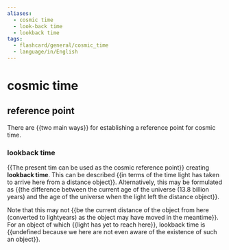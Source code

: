 ```yaml
---
aliases:
  - cosmic time
  - look-back time
  - lookback time
tags:
  - flashcard/general/cosmic_time
  - language/in/English
---
```


# cosmic time

## reference point

There are {{two main ways}} for establishing a reference point for cosmic time. <!--SR:!2024-09-14,58,310-->

### lookback time

{{The present tim can be used as the cosmic reference point}} creating __lookback time__. This can be described {{in terms of the time light has taken to arrive here from a distance object}}. Alternatively, this may be formulated as {{the difference between the current age of the universe (13.8 billion years) and the age of the universe when the light left the distance object}}. <!--SR:!2024-09-15,59,310!2024-08-23,40,290!2024-09-19,63,310-->

Note that this may not {{be the current distance of the object from here (converted to lightyears) as the object may have moved in the meantime}}. For an object of which {{light has yet to reach here}}, lookback time is {{undefined because we here are not even aware of the existence of such an object}}. <!--SR:!2024-09-27,68,310!2024-08-13,30,270!2024-08-24,40,290-->
